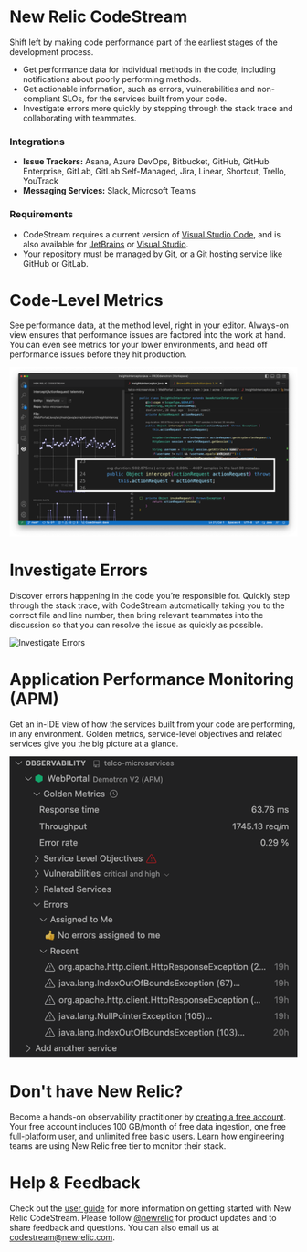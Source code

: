 # New Relic CodeStream

Shift left by making code performance part of the earliest stages of the development process. 

- Get performance data for individual methods in the code, including notifications about poorly performing methods.
- Get actionable information, such as errors, vulnerabilities and non-compliant SLOs, for the services built from your code.
- Investigate errors more quickly by stepping through the stack trace and collaborating with teammates.

### Integrations

- **Issue Trackers:** Asana, Azure DevOps, Bitbucket, GitHub, GitHub Enterprise, GitLab, GitLab Self-Managed, Jira, Linear, Shortcut, Trello, YouTrack
- **Messaging Services:** Slack, Microsoft Teams

### Requirements

- CodeStream requires a current version of [Visual Studio Code](https://code.visualstudio.com/), and is also available for [JetBrains](https://plugins.jetbrains.com/plugin/12206-codestream) or [Visual Studio](https://marketplace.visualstudio.com/items?itemName=CodeStream.codestream-vs-22).
- Your repository must be managed by Git, or a Git hosting service like GitHub or GitLab.

# Code-Level Metrics

See performance data, at the method level, right in your editor. Always-on view ensures that performance issues are factored into the work at hand. You can even see metrics for your lower environments, and head off performance issues before they hit production.

![Code-Level Metrics](https://raw.githubusercontent.com/TeamCodeStream/CodeStream/develop/images/marketplace-vsc-clm.png)

# Investigate Errors

Discover errors happening in the code you’re responsible for. Quickly step through the stack trace, with CodeStream automatically taking you to the correct file and line number, then bring relevant teammates into the discussion so that you can resolve the issue as quickly as possible.

![Investigate Errors](https://raw.githubusercontent.com/TeamCodeStream/CodeStream/develop/images/marketplace-vsc-error.png)

# Application Performance Monitoring (APM)

Get an in-IDE view of how the services built from your code are performing, in any environment. Golden metrics, service-level objectives and related services give you the big picture at a glance.

![Application Performance Monitoring](https://raw.githubusercontent.com/TeamCodeStream/CodeStream/develop/images/marketplace-vsc-slt.png)

# Don't have New Relic? 

Become a hands-on observability practitioner by [creating a free account](https://newrelic.com/signup?utm_source=codestream&utm_medium=referral&utm_campaign=global-fy-24-q2-ide-marketplace). Your free account includes 100 GB/month of free data ingestion, one free full-platform user, and unlimited free basic users. Learn how engineering teams are using New Relic free tier to monitor their stack.

# Help & Feedback

Check out the [user guide](https://docs.newrelic.com/docs/codestream/) for more information on getting started with New Relic CodeStream. Please follow [@newrelic](http://twitter.com/newrelic) for product updates and to share feedback and questions. You can also email us at codestream@newrelic.com.